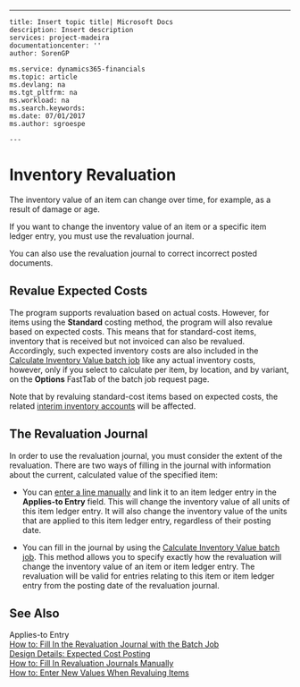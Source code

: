 ---
    title: Insert topic title| Microsoft Docs
    description: Insert description
    services: project-madeira
    documentationcenter: ''
    author: SorenGP

    ms.service: dynamics365-financials
    ms.topic: article
    ms.devlang: na
    ms.tgt_pltfrm: na
    ms.workload: na
    ms.search.keywords:
    ms.date: 07/01/2017
    ms.author: sgroespe

    ---
# Inventory Revaluation
The inventory value of an item can change over time, for example, as a result of damage or age.  
  
 If you want to change the inventory value of an item or a specific item ledger entry, you must use the revaluation journal.  
  
 You can also use the revaluation journal to correct incorrect posted documents.  
  
## Revalue Expected Costs  
 The program supports revaluation based on actual costs. However, for items using the **Standard** costing method, the program will also revalue based on expected costs. This means that for standard-cost items, inventory that is received but not invoiced can also be revalued. Accordingly, such expected inventory costs are also included in the [Calculate Inventory Value batch job](../how-to-fill-in-the-revaluation-journal-with-the-batch-job.md) like any actual inventory costs, however, only if you select to calculate per item, by location, and by variant, on the **Options** FastTab of the batch job request page.  
  
 Note that by revaluing standard-cost items based on expected costs, the related [interim inventory accounts](../\($%20T_5813_5800%20Inventory%20Account%20\(Interim\)%20$\).md) will be affected.  
  
## The Revaluation Journal  
 In order to use the revaluation journal, you must consider the extent of the revaluation. There are two ways of filling in the journal with information about the current, calculated value of the specified item:  
  
-   You can [enter a line manually](../how-to-fill-in-revaluation-journals-manually.md) and link it to an item ledger entry in the **Applies-to Entry** field. This will change the inventory value of all units of this item ledger entry. It will also change the inventory value of the units that are applied to this item ledger entry, regardless of their posting date.  
  
-   You can fill in the journal by using the [Calculate Inventory Value batch job](../how-to-fill-in-the-revaluation-journal-with-the-batch-job.md). This method allows you to specify exactly how the revaluation will change the inventory value of an item or item ledger entry. The revaluation will be valid for entries relating to this item or item ledger entry from the posting date of the revaluation journal.  
  
## See Also  
 Applies-to Entry   
 [How to: Fill In the Revaluation Journal with the Batch Job](../how-to-fill-in-the-revaluation-journal-with-the-batch-job.md)   
 [Design Details: Expected Cost Posting](../design-details-expected-cost-posting.md)   
 [How to: Fill In Revaluation Journals Manually](../how-to-fill-in-revaluation-journals-manually.md)   
 [How to: Enter New Values When Revaluing Items](../how-to-enter-new-values-when-revaluing-items.md)